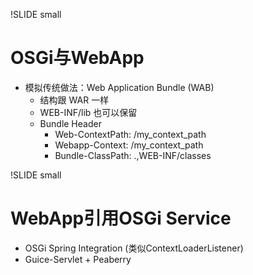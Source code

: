 !SLIDE small

# OSGi与WebApp #

* 模拟传统做法：Web Application Bundle (WAB)
  * 结构跟 WAR 一样
  * WEB-INF/lib 也可以保留
  * Bundle Header
    * Web-ContextPath: /my_context_path
    * Webapp-Context: /my_context_path
    * Bundle-ClassPath: .,WEB-INF/classes

!SLIDE small

# WebApp引用OSGi Service #

* OSGi Spring Integration (类似ContextLoaderListener)
* Guice-Servlet + Peaberry
